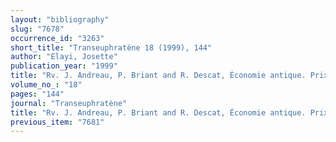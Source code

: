 ```yaml
---
layout: "bibliography"
slug: "7678"
occurrence_id: "3263"
short_title: "Transeuphratène 18 (1999), 144"
author: "Elayi, Josette"
publication_year: "1999"
title: "Rv. J. Andreau, P. Briant and R. Descat, Économie antique. Prix et formation des prix dans les économies antiques (Entretiens d´Archéologie et d´Histoire 3)"
volume_no_: "18"
pages: "144"
journal: "Transeuphratène"
title: "Rv. J. Andreau, P. Briant and R. Descat, Économie antique. Prix et formation des prix dans les économies antiques (Entretiens d´Archéologie et d´Histoire 3)"
previous_item: "7681"
---
```

